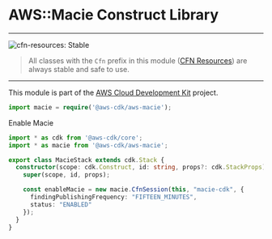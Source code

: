 # AWS::Macie Construct Library
<!--BEGIN STABILITY BANNER-->

---

![cfn-resources: Stable](https://img.shields.io/badge/cfn--resources-stable-success.svg?style=for-the-badge)

> All classes with the `Cfn` prefix in this module ([CFN Resources]) are always stable and safe to use.
>
> [CFN Resources]: https://docs.aws.amazon.com/cdk/latest/guide/constructs.html#constructs_lib

---

<!--END STABILITY BANNER-->

This module is part of the [AWS Cloud Development Kit](https://github.com/aws/aws-cdk) project.

```ts
import macie = require('@aws-cdk/aws-macie');
```

Enable Macie

```ts
import * as cdk from '@aws-cdk/core';
import * as macie from '@aws-cdk/aws-macie';

export class MacieStack extends cdk.Stack {
  constructor(scope: cdk.Construct, id: string, props?: cdk.StackProps) {
    super(scope, id, props);

    const enableMacie = new macie.CfnSession(this, "macie-cdk", {
      findingPublishingFrequency: "FIFTEEN_MINUTES",
      status: "ENABLED"
    });
  }
}
```
